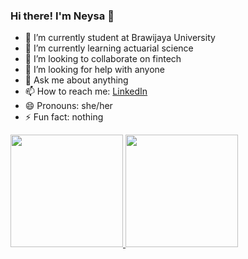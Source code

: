 ### Hi there! I'm Neysa 👋

- 🔭 I’m currently student at Brawijaya University
- 🌱 I’m currently learning actuarial science
- 👯 I’m looking to collaborate on fintech
- 🤔 I’m looking for help with anyone
- 💬 Ask me about anything
- 📫 How to reach me: [LinkedIn](https://www.linkedin.com/in/neysasls)
- 😄 Pronouns: she/her
- ⚡ Fun fact: nothing

<p align="left">
<a href="https://github.com/tabelmortalitas">
  <img height="180em" src="https://github-readme-stats-eight-theta.vercel.app/api?username=penuliscode&show_icons=true&theme=algolia&include_all_commits=true&count_private=true"/>
  <img height="180em" src="https://github-readme-stats-eight-theta.vercel.app/api/top-langs/?username=penuliscode&layout=compact&theme=algolia"/>
</a>
</p>
